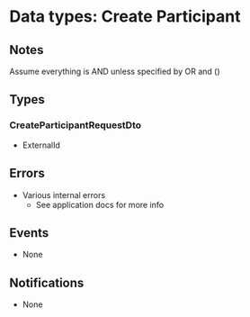 # Data types: Create Participant

## Notes

Assume everything is AND unless specified by OR and ()

## Types

### CreateParticipantRequestDto

- ExternalId

## Errors

- Various internal errors
  - See application docs for more info

## Events

- None

## Notifications

- None
